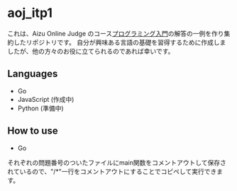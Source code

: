 # aoj_itp1
これは、Aizu Online Judge のコース[プログラミング入門](https://onlinejudge.u-aizu.ac.jp/courses/lesson/2/ITP1/1)の解答の一例を作り集約したリポジトリです。
自分が興味ある言語の基礎を習得するために作成しましたが、他の方々のお役に立てられるのであれば幸いです。

## Languages
- Go
- JavaScript (作成中)
- Python (準備中)

## How to use
- Go

それぞれの問題番号のついたファイルにmain関数をコメントアウトして保存されているので、"/*"一行をコメントアウトにすることでコピペして実行できます。
